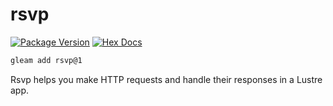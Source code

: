 # rsvp

[![Package Version](https://img.shields.io/hexpm/v/rsvp)](https://hex.pm/packages/rsvp)
[![Hex Docs](https://img.shields.io/badge/hex-docs-ffaff3)](https://hexdocs.pm/rsvp/)

```sh
gleam add rsvp@1
```

Rsvp helps you make HTTP requests and handle their responses in a Lustre app.
